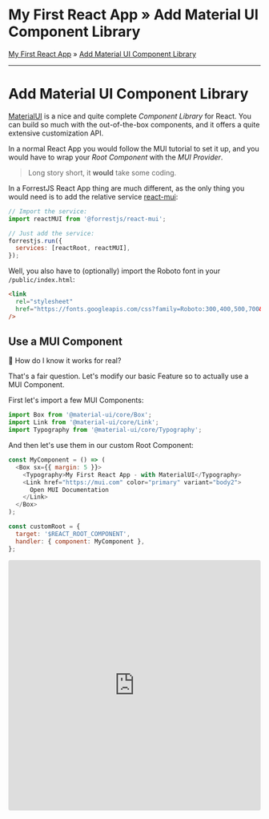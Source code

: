 <h1 class="tutorial-step"><span>My First React App &raquo;</span> Add Material UI Component Library</h1>

[My First React App](../README.md) &raquo; [Add Material UI Component Library](./README.md)

---

# Add Material UI Component Library

[MaterialUI](https://mui.com) is a nice and quite complete _Component Library_ for React. You can build so much with the out-of-the-box components, and it offers a quite extensive customization API.

In a normal React App you would follow the MUI tutorial to set it up, and you would have to wrap your _Root Component_ with the _MUI Provider_.

> Long story short, it **would** take some coding.

In a ForrestJS React App thing are much different, as the only thing you would need is to add the relative service [react-mui](https://github.com/forrestjs/react/tree/main/packages/react-mui#readme):

```js
// Import the service:
import reactMUI from '@forrestjs/react-mui';

// Just add the service:
forrestjs.run({
  services: [reactRoot, reactMUI],
});
```

Well, you also have to (optionally) import the Roboto font in your `/public/index.html`:

```html
<link
  rel="stylesheet"
  href="https://fonts.googleapis.com/css?family=Roboto:300,400,500,700&display=swap"
/>
```

## Use a MUI Component

🧐 How do I know it works for real?

That's a fair question. Let's modify our basic Feature so to actually use a MUI Component.

First let's import a few MUI Components:

```js
import Box from '@material-ui/core/Box';
import Link from '@material-ui/core/Link';
import Typography from '@material-ui/core/Typography';
```

And then let's use them in our custom Root Component:

```js
const MyComponent = () => (
  <Box sx={{ margin: 5 }}>
    <Typography>My First React App - with MaterialUI</Typography>
    <Link href="https://mui.com" color="primary" variant="body2">
      Open MUI Documentation
    </Link>
  </Box>
);

const customRoot = {
  target: '$REACT_ROOT_COMPONENT',
  handler: { component: MyComponent },
};
```

<iframe src="https://codesandbox.io/embed/020-react-mui-1hwk7?fontsize=14&hidenavigation=1&theme=dark"
     style="width:100%; height:500px; border:0; border-radius: 4px; overflow:hidden;"
     title="020-react-mui"
     allow="accelerometer; ambient-light-sensor; camera; encrypted-media; geolocation; gyroscope; hid; microphone; midi; payment; usb; vr; xr-spatial-tracking"
     sandbox="allow-forms allow-modals allow-popups allow-presentation allow-same-origin allow-scripts"
   ></iframe>

